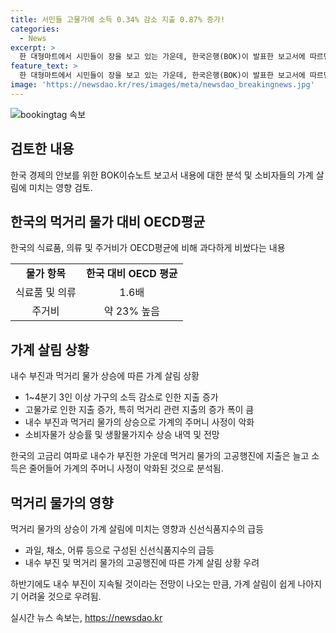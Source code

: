 ```yaml
---
title: 서민들 고물가에 소득 0.34% 감소 지출 0.87% 증가!
categories:
  - News
excerpt: >
  한 대형마트에서 시민들이 장을 보고 있는 가운데, 한국은행(BOK)이 발표한 보고서에 따르면 국내의 식료품, 의류 및 주거비가 OECD평균에 비해 높은 수준임이 밝혀졌다. 내수 부진과 먹거리 물가 상승으로 3인 이상 가구의 소득은 감소하고 지출은 증가했으며, 신선식품지수는 19.5% 급등했다. 이에 따라 하반기에도 가계 살림이 나아지기 어렵다는 우려가 커지고 있다.
feature_text: >
  한 대형마트에서 시민들이 장을 보고 있는 가운데, 한국은행(BOK)이 발표한 보고서에 따르면 국내의 식료품, 의류 및 주거비가 OECD평균에 비해 높은 수준임이 밝혀졌다. 내수 부진과 먹거리 물가 상승으로 3인 이상 가구의 소득은 감소하고 지출은 증가했으며, 신선식품지수는 19.5% 급등했다. 이에 따라 하반기에도 가계 살림이 나아지기 어렵다는 우려가 커지고 있다.
image: 'https://newsdao.kr/res/images/meta/newsdao_breakingnews.jpg'
---
```


<p><img src="https://newsdao.kr/res/images/meta/newsdao_breakingnews.jpg" alt="bookingtag 속보" /></p>

<h2 data-ke-size="size26">검토한 내용</h2>

<p data-ke-size="size16">한국 경제의 안보를 위한 BOK이슈노트 보고서 내용에 대한 분석 및 소비자들의 가계 살림에 미치는 영향 검토.</p>

<h2 data-ke-size="size26">한국의 먹거리 물가 대비 OECD평균</h2>

<p data-ke-size="size16">한국의 식료품, 의류 및 주거비가 OECD평균에 비해 과다하게 비쌌다는 내용</p>

<table>
  <tr>
    <td style="text-align: center; height: 17px;"><b>물가 항목</b></td>
    <td style="text-align: center; height: 17px;"><b>한국 대비 OECD 평균</b></td>
  </tr>
  <tr>
    <td style="text-align: center; height: 17px;">식료품 및 의류</td>
    <td style="text-align: center; height: 17px;">1.6배</td>
  </tr>
  <tr>
    <td style="text-align: center; height: 17px;">주거비</td>
    <td style="text-align: center; height: 17px;">약 23% 높음</td>
  </tr>
</table>

<h2 data-ke-size="size26">가계 살림 상황</h2>

<p data-ke-size="size16">내수 부진과 먹거리 물가 상승에 따른 가계 살림 상황</p>

<ul>
  <li>1~4분기 3인 이상 가구의 소득 감소로 인한 지출 증가</li>
  <li>고물가로 인한 지출 증가, 특히 먹거리 관련 지출의 증가 폭이 큼</li>
  <li>내수 부진과 먹거리 물가의 상승으로 가계의 주머니 사정이 악화</li>
  <li>소비자물가 상승률 및 생활물가지수 상승 내역 및 전망</li>
</ul>

<p data-ke-size="size16">한국의 고금리 여파로 내수가 부진한 가운데 먹거리 물가의 고공행진에 지출은 늘고 소득은 줄어들어 가계의 주머니 사정이 악화된 것으로 분석됨.</p>

<h2 data-ke-size="size26">먹거리 물가의 영향</h2>

<p data-ke-size="size16">먹거리 물가의 상승이 가계 살림에 미치는 영향과 신선식품지수의 급등</p>

<ul>
  <li>과일, 채소, 어류 등으로 구성된 신선식품지수의 급등</li>
  <li>내수 부진 및 먹거리 물가의 고공행진에 따른 가계 살림 상황 우려</li>
</ul>

<p data-ke-size="size16">하반기에도 내수 부진이 지속될 것이라는 전망이 나오는 만큼, 가계 살림이 쉽게 나아지기 어려울 것으로 우려됨.</p>
실시간 뉴스 속보는, <a href="https://newsdao.kr" rel="dofollow">https://newsdao.kr</a>


